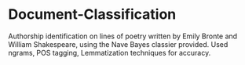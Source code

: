 # Document-Classification
Authorship identification on lines of poetry written by Emily Bronte and William Shakespeare, using the Nave Bayes classier provided. Used ngrams, POS tagging, Lemmatization techniques for accuracy.
